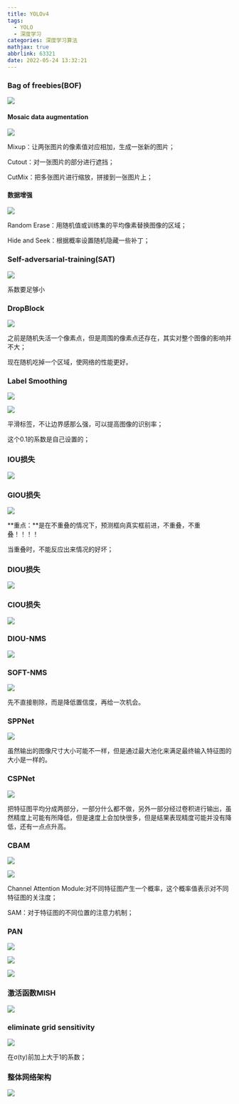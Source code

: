 ```yaml
---
title: YOLOv4
tags:
  - YOLO
  - 深度学习
categories: 深度学习算法
mathjax: true
abbrlink: 63321
date: 2022-05-24 13:32:21
---
```


### Bag of freebies(BOF)

![](https://myforpicgo.oss-cn-beijing.aliyuncs.com/image20220524141933.png)

#### Mosaic data augmentation

![](https://myforpicgo.oss-cn-beijing.aliyuncs.com/image20220524141948.png)

Mixup：让两张图片的像素值对应相加，生成一张新的图片；

Cutout：对一张图片的部分进行遮挡；

CutMix：把多张图片进行缩放，拼接到一张图片上；

#### 数据增强

![](https://myforpicgo.oss-cn-beijing.aliyuncs.com/image20220524142001.png)

Random Erase：用随机值或训练集的平均像素替换图像的区域；

Hide and Seek：根据概率设置随机隐藏一些补丁；

### Self-adversarial-training(SAT)

![](https://myforpicgo.oss-cn-beijing.aliyuncs.com/image20220609113938.png)

系数要足够小

### DropBlock

![](https://myforpicgo.oss-cn-beijing.aliyuncs.com/image20220609114052.png)

之前是随机失活一个像素点，但是周围的像素点还存在，其实对整个图像的影响并不大；

现在随机吃掉一个区域，使网络的性能更好。

### Label Smoothing

![](https://myforpicgo.oss-cn-beijing.aliyuncs.com/image20220524142442.png)

![](https://myforpicgo.oss-cn-beijing.aliyuncs.com/image20220524142625.png)

平滑标签，不让边界感那么强，可以提高图像的识别率；

这个0.1的系数是自己设置的；

### IOU损失

![](https://myforpicgo.oss-cn-beijing.aliyuncs.com/image20220609114132.png)

### GIOU损失

![](https://myforpicgo.oss-cn-beijing.aliyuncs.com/image20220524142827.png)

**重点：**是在不重叠的情况下，预测框向真实框前进，不重叠，不重叠！！！！

当重叠时，不能反应出来情况的好坏；

### DIOU损失

![](https://myforpicgo.oss-cn-beijing.aliyuncs.com/image20220524143429.png)

### CIOU损失

![](https://myforpicgo.oss-cn-beijing.aliyuncs.com/image20220524144750.PNG)

### DIOU-NMS

![](https://myforpicgo.oss-cn-beijing.aliyuncs.com/image20220609114150.png)

### SOFT-NMS

![](https://myforpicgo.oss-cn-beijing.aliyuncs.com/image20220524150424.png)

先不直接剔除，而是降低置信度，再给一次机会。

### SPPNet

![](https://myforpicgo.oss-cn-beijing.aliyuncs.com/image20220524150602.png)

虽然输出的图像尺寸大小可能不一样，但是通过最大池化来满足最终输入特征图的大小是一样的。

### CSPNet

![](https://myforpicgo.oss-cn-beijing.aliyuncs.com/image20220524151021.png)

把特征图平均分成两部分，一部分什么都不做，另外一部分经过卷积进行输出，虽然精度上可能有所降低，但是速度上会加快很多，但是结果表现精度可能并没有降低，还有一点点升高。

### CBAM

![](https://myforpicgo.oss-cn-beijing.aliyuncs.com/image20220524151400.png)

![](https://myforpicgo.oss-cn-beijing.aliyuncs.com/image20220524151814.png)

Channel Attention Module:对不同特征图产生一个概率，这个概率值表示对不同特征图的关注度；

SAM：对于特征图的不同位置的注意力机制；

### PAN

![](https://myforpicgo.oss-cn-beijing.aliyuncs.com/image20220524151909.png)



![](https://myforpicgo.oss-cn-beijing.aliyuncs.com/image20220524151930.png)

![](https://myforpicgo.oss-cn-beijing.aliyuncs.com/image20220524152214.png)

### 激活函数MISH

![](https://myforpicgo.oss-cn-beijing.aliyuncs.com/image20220524152239.png)

### eliminate grid sensitivity

![](https://myforpicgo.oss-cn-beijing.aliyuncs.com/image20220524152333.png)

在σ(ty)前加上大于1的系数；

### 整体网络架构

![](https://myforpicgo.oss-cn-beijing.aliyuncs.com/image20220524152605.png)

